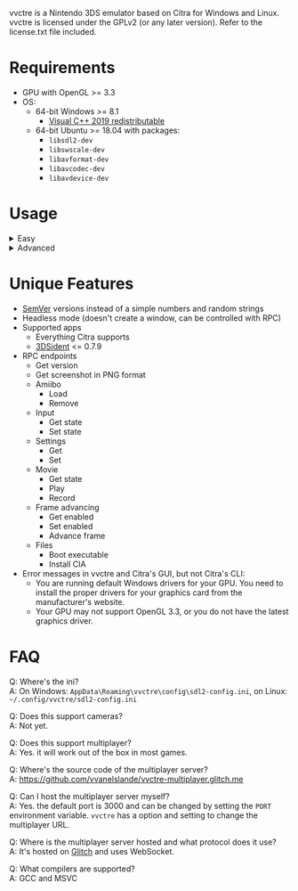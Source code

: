 vvctre is a Nintendo 3DS emulator based on Citra for Windows and Linux.  
vvctre is licensed under the GPLv2 (or any later version).
Refer to the license.txt file included.

# Requirements

- GPU with OpenGL >= 3.3
- OS:
  - 64-bit Windows >= 8.1
    - [Visual C++ 2019 redistributable](https://aka.ms/vs/16/release/vc_redist.x64.exe)
  - 64-bit Ubuntu >= 18.04 with packages:
    - `libsdl2-dev`
    - `libswscale-dev`
    - `libavformat-dev`
    - `libavcodec-dev`
    - `libavdevice-dev`

# Usage

<details>
  <summary>Easy</summary>

Ways to use:

- Open vvctre
- Drop a file on vvctre

</details>

<details>
  <summary>Advanced</summary>

Run `vvctre` in a terminal.  
For a list of commands and options, run `vvctre usage`.

</details>

# Unique Features

- [SemVer](https://semver.org/) versions instead of a simple numbers and random strings
- Headless mode (doesn't create a window, can be controlled with RPC)
- Supported apps
  - Everything Citra supports
  - [3DSident](https://github.com/joel16/3DSident.git) <= 0.7.9
- RPC endpoints
  - Get version
  - Get screenshot in PNG format
  - Amiibo
    - Load
    - Remove
  - Input
    - Get state
    - Set state
  - Settings
    - Get
    - Set
  - Movie
    - Get state
    - Play
    - Record
  - Frame advancing
    - Get enabled
    - Set enabled
    - Advance frame
  - Files
    - Boot executable
    - Install CIA
- Error messages in vvctre and Citra's GUI, but not Citra's CLI:
  - You are running default Windows drivers for your GPU. You need to install the proper drivers for your graphics card from the manufacturer's website.
  - Your GPU may not support OpenGL 3.3, or you do not have the latest graphics driver.

# FAQ

Q: Where's the ini?  
A: On Windows: `AppData\Roaming\vvctre\config\sdl2-config.ini`, on Linux: `~/.config/vvctre/sdl2-config.ini`

Q: Does this support cameras?  
A: Not yet.

Q: Does this support multiplayer?  
A: Yes. it will work out of the box in most games.

Q: Where's the source code of the multiplayer server?  
A: https://github.com/vvanelslande/vvctre-multiplayer.glitch.me

Q: Can I host the multiplayer server myself?  
A: Yes. the default port is 3000 and can be changed by setting the `PORT` environment variable.
`vvctre` has a option and setting to change the multiplayer URL.

Q: Where is the multiplayer server hosted and what protocol does it use?  
A: It's hosted on [Glitch](https://glitch.com/) and uses WebSocket.

Q: What compilers are supported?  
A: GCC and MSVC
